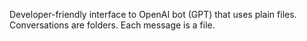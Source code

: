 Developer-friendly interface to OpenAI bot (GPT) that uses plain files. Conversations are folders. Each message is a file.

